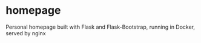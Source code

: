 # homepage
Personal homepage built with Flask and Flask-Bootstrap, running in Docker, served by nginx
